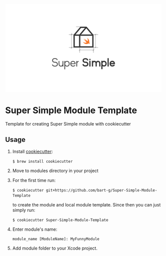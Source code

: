 ![Super Simple Architecture](SuperSimple.png)
# Super Simple Module Template

Template for creating Super Simple module with cookiecutter

## Usage
1. Install [cookiecutter](https://github.com/audreyr/cookiecutter):

    ```$ brew install cookiecutter```
2. Move to modules directory in your project
3. For the first time run:

    ```$ cookiecutter git+https://github.com/bart-g/Super-Simple-Module-Template```
   
    to create the module and local module template.
    Since then you can just simply run:
    
    ```$ cookiecutter Super-Simple-Module-Template```
    
4. Enter module's name:

    ```
    module_name [ModuleName]: MyFunnyModule
    ```
5. Add module folder to your Xcode project.
